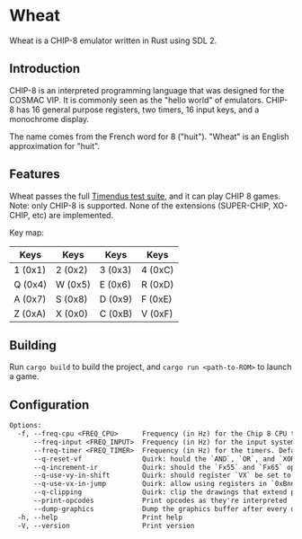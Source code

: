 # Wheat

Wheat is a CHIP-8 emulator written in Rust using SDL 2.

## Introduction

CHIP-8 is an interpreted programming language that was designed for the COSMAC VIP. It is commonly seen as the "hello world" of emulators. CHIP-8 has 16 general purpose registers, two timers, 16 input keys, and a monochrome display.

The name comes from the French word for 8 ("huit"). "Wheat" is an English approximation for "huit".

## Features

Wheat passes the full [Timendus test suite](https://github.com/Timendus/chip8-test-suite), and it can play CHIP 8 games. Note: only CHIP-8 is supported. None of the extensions (SUPER-CHIP, XO-CHIP, etc) are implemented.

Key map:

| Keys   | Keys   | Keys   | Keys   |
|--------|--------|--------|--------|
| 1 (0x1) | 2 (0x2) | 3 (0x3) | 4 (0xC) |
| Q (0x4) | W (0x5) | E (0x6) | R (0xD) |
| A (0x7) | S (0x8) | D (0x9) | F (0xE) |
| Z (0xA) | X (0x0) | C (0xB) | V (0xF) |

## Building

Run `cargo build` to build the project, and `cargo run <path-to-ROM>` to launch a game.

## Configuration

```txt
Options:
  -f, --freq-cpu <FREQ_CPU>      Frequency (in Hz) for the Chip 8 CPU to run at. Default is 800 Hz [default: 800]
      --freq-input <FREQ_INPUT>  Frequency (in Hz) for the input system to scan new keycodes. Default is 12 Hz [default: 12]
      --freq-timer <FREQ_TIMER>  Frequency (in Hz) for the timers. Default is 60 Hz. It is not recommended to change it from the default value [default: 60]
      --q-reset-vf               Quirk: hould the `AND`, `OR`, and `XOR` instructions reset the `VF` register?
      --q-increment-ir           Quirk: should the `Fx55` and `Fx65` opcodes increment the index register? Games from the 1970s and 1980s might rely on it being incremented. Modern games might rely on it not being incremented
      --q-use-vy-in-shift        Quirk: should register `VX` be set to the value of register `VY` before shifting? Modern games might require this to be false
      --q-use-vx-in-jump         Quirk: allow using registers in `0xBnnn` instruction? Interprets `0xB` instructions as `0xBXnn`, where `X` is the register to use as part of the jump, i.e. `VX + nn` instead of `V0 + nnn`
      --q-clipping               Quirk: clip the drawings that extend past the screen? Otherwise wraps them and draws them on the other side
      --print-opcodes            Print opcodes as they're interpreted
      --dump-graphics            Dump the graphics buffer after every draw opcode
  -h, --help                     Print help
  -V, --version                  Print version
```
